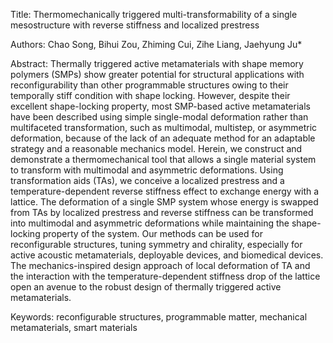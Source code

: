 Title:
Thermomechanically triggered multi-transformability of a single mesostructure with reverse stiffness and localized prestress


Authors:
Chao Song, Bihui Zou, Zhiming Cui, Zihe Liang, Jaehyung Ju*


Abstract:
Thermally triggered active metamaterials with shape memory polymers (SMPs) show greater potential for structural applications with reconfigurability than other programmable structures owing to their temporally stiff condition with shape locking. However, despite their excellent shape-locking property, most SMP-based active metamaterials have been described using simple single-modal deformation rather than multifaceted transformation, such as multimodal, multistep, or asymmetric deformation, because of the lack of an adequate method for an adaptable strategy and a reasonable mechanics model. Herein, we construct and demonstrate a thermomechanical tool that allows a single material system to transform with multimodal and asymmetric deformations. Using transformation aids (TAs), we conceive a localized prestress and a temperature-dependent reverse stiffness effect to exchange energy with a lattice. The deformation of a single SMP system whose energy is swapped from TAs by localized prestress and reverse stiffness can be transformed into multimodal and asymmetric deformations while maintaining the shape-locking property of the system. Our methods can be used for reconfigurable structures, tuning symmetry and chirality, especially for active acoustic metamaterials, deployable devices, and biomedical devices. The mechanics-inspired design approach of local deformation of TA and the interaction with the temperature-dependent stiffness drop of the lattice open an avenue to the robust design of thermally triggered active metamaterials.


Keywords:
reconfigurable structures, programmable matter, mechanical metamaterials, smart materials
